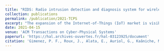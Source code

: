 ```yaml
---
title: "RIDS: Radio intrusion detection and diagnosis system for wireless communications in smart environment"
collection: publications
permalink: /publication/2021-TCPS
excerpt: "The expansion of the Internet-of-Things (IoT) market is visible in homes, factories, public places, and smart cities. While the massive deployment of connected devices offers opportunities to improve quality of life and to develop new services, the impact of such devices on the security of the users in a context where the level of malicious threat continues to increase is a major concern. One of the challenges is the heterogeneity and constant evolution of wireless technologies and protocols used. To overcome this problem, we propose RIDS, a Radio Intrusion Detection System that is based on the monitoring and profiling of radio communications at the physical layer level using autoencoder neural networks. RIDS is independent of the wireless protocolsand modulation technologies used. Besides, it is designed to provide a threefold diagnosis of the detected anomalies: temporal (start and end date of the detected anomaly), frequential (main frequency of the anomaly), and spatial (location of the origin of the anomaly). To demonstrate the relevance and the efficiency of our approach, we collected a large dataset of radio-communications recorded with three different probes deployed in an experimental room. Multiple real-world attacks involving a wide variety of communication technologies are also injected to assess the detection and diagnosis efficiency. The results demonstrate the efficiency of RIDS in detecting and diagnosing anomalies that occurred in the 400–500 Mhz and 800–900 Mhz frequency bands. It is noteworthy that compromised devices and attacks using these communication bands are generally not easily covered by traditional solutions."
date: 2021-04-15
venue: 'ACM Transactions on Cyber-Physical Systems'
paperurl: 'https://hal.archives-ouvertes.fr/hal-03123925/document'
citation: 'Gimenez, P. F., Roux, J., Alata, E., Auriol, G., Kaâniche, M., & Nicomette, V. (2021). RIDS: Radio intrusion detection and diagnosis system for wireless communications in smart environment. ACM Transactions on Cyber-Physical Systems, 5(3), 1-1.'
---
```

